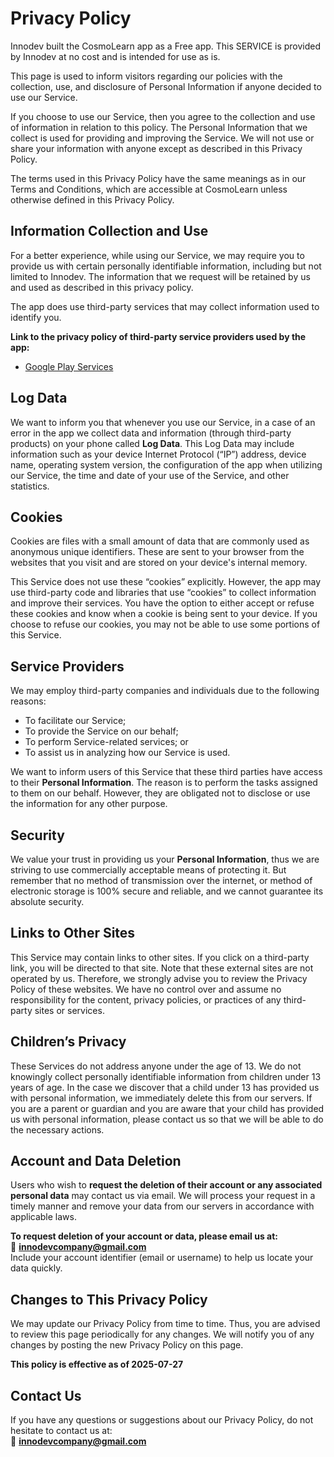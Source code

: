 
# Privacy Policy

Innodev built the CosmoLearn app as a Free app. This SERVICE is provided by Innodev at no cost and is intended for use as is.

This page is used to inform visitors regarding our policies with the collection, use, and disclosure of Personal Information if anyone decided to use our Service.

If you choose to use our Service, then you agree to the collection and use of information in relation to this policy. The Personal Information that we collect is used for providing and improving the Service. We will not use or share your information with anyone except as described in this Privacy Policy.

The terms used in this Privacy Policy have the same meanings as in our Terms and Conditions, which are accessible at CosmoLearn unless otherwise defined in this Privacy Policy.

## Information Collection and Use

For a better experience, while using our Service, we may require you to provide us with certain personally identifiable information, including but not limited to Innodev. The information that we request will be retained by us and used as described in this privacy policy.

The app does use third-party services that may collect information used to identify you.

**Link to the privacy policy of third-party service providers used by the app:**
- [Google Play Services](https://www.google.com/policies/privacy/)

## Log Data

We want to inform you that whenever you use our Service, in a case of an error in the app we collect data and information (through third-party products) on your phone called **Log Data**. This Log Data may include information such as your device Internet Protocol (“IP”) address, device name, operating system version, the configuration of the app when utilizing our Service, the time and date of your use of the Service, and other statistics.

## Cookies

Cookies are files with a small amount of data that are commonly used as anonymous unique identifiers. These are sent to your browser from the websites that you visit and are stored on your device's internal memory.

This Service does not use these “cookies” explicitly. However, the app may use third-party code and libraries that use “cookies” to collect information and improve their services. You have the option to either accept or refuse these cookies and know when a cookie is being sent to your device. If you choose to refuse our cookies, you may not be able to use some portions of this Service.

## Service Providers

We may employ third-party companies and individuals due to the following reasons:

- To facilitate our Service;
- To provide the Service on our behalf;
- To perform Service-related services; or
- To assist us in analyzing how our Service is used.

We want to inform users of this Service that these third parties have access to their **Personal Information**. The reason is to perform the tasks assigned to them on our behalf. However, they are obligated not to disclose or use the information for any other purpose.

## Security

We value your trust in providing us your **Personal Information**, thus we are striving to use commercially acceptable means of protecting it. But remember that no method of transmission over the internet, or method of electronic storage is 100% secure and reliable, and we cannot guarantee its absolute security.

## Links to Other Sites

This Service may contain links to other sites. If you click on a third-party link, you will be directed to that site. Note that these external sites are not operated by us. Therefore, we strongly advise you to review the Privacy Policy of these websites. We have no control over and assume no responsibility for the content, privacy policies, or practices of any third-party sites or services.

## Children’s Privacy

These Services do not address anyone under the age of 13. We do not knowingly collect personally identifiable information from children under 13 years of age. In the case we discover that a child under 13 has provided us with personal information, we immediately delete this from our servers. If you are a parent or guardian and you are aware that your child has provided us with personal information, please contact us so that we will be able to do the necessary actions.

## Account and Data Deletion

Users who wish to **request the deletion of their account or any associated personal data** may contact us via email. We will process your request in a timely manner and remove your data from our servers in accordance with applicable laws.

**To request deletion of your account or data, please email us at:**  
📧 **innodevcompany@gmail.com**  
Include your account identifier (email or username) to help us locate your data quickly.

## Changes to This Privacy Policy

We may update our Privacy Policy from time to time. Thus, you are advised to review this page periodically for any changes. We will notify you of any changes by posting the new Privacy Policy on this page.

**This policy is effective as of 2025-07-27**

## Contact Us

If you have any questions or suggestions about our Privacy Policy, do not hesitate to contact us at:  
📧 **innodevcompany@gmail.com**
